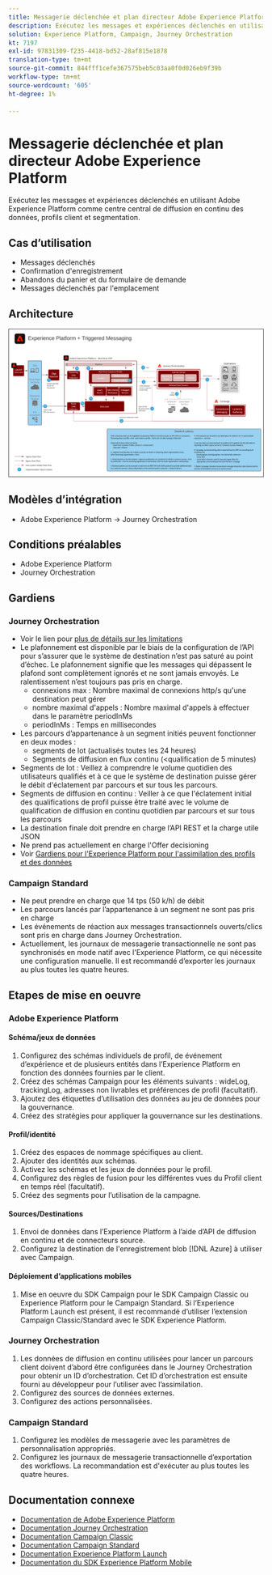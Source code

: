 ```yaml
---
title: Messagerie déclenchée et plan directeur Adobe Experience Platform
description: Exécutez les messages et expériences déclenchés en utilisant Adobe Experience Platform comme centre central de diffusion en continu des données, profils client et segmentation.
solution: Experience Platform, Campaign, Journey Orchestration
kt: 7197
exl-id: 97831309-f235-4418-bd52-28af815e1878
translation-type: tm+mt
source-git-commit: 844fff1cefe367575beb5c03aa0f0d026eb9f39b
workflow-type: tm+mt
source-wordcount: '605'
ht-degree: 1%

---
```


# Messagerie déclenchée et plan directeur Adobe Experience Platform

Exécutez les messages et expériences déclenchés en utilisant Adobe Experience Platform comme centre central de diffusion en continu des données, profils client et segmentation.

## Cas d’utilisation

* Messages déclenchés
* Confirmation d&#39;enregistrement
* Abandons du panier et du formulaire de demande
* Messages déclenchés par l&#39;emplacement

## Architecture

<img src="assets/triggered.svg" alt="Architecture de référence pour le scénario Messagerie déclenchée et Adobe Experience Platform" style="border:1px solid #4a4a4a" />

## Modèles d’intégration

* Adobe Experience Platform -> Journey Orchestration

## Conditions préalables

* Adobe Experience Platform
* Journey Orchestration

## Gardiens

### Journey Orchestration

* Voir le lien pour [plus de détails sur les limitations](https://experienceleague.adobe.com/docs/journeys/using/starting-with-journeys/limitations.html?lang=en#starting-with-journeys)
* Le plafonnement est disponible par le biais de la configuration de l’API pour s’assurer que le système de destination n’est pas saturé au point d’échec. Le plafonnement signifie que les messages qui dépassent le plafond sont complètement ignorés et ne sont jamais envoyés. Le ralentissement n’est toujours pas pris en charge.
   * connexions max : Nombre maximal de connexions http/s qu&#39;une destination peut gérer
   * nombre maximal d&#39;appels : Nombre maximal d&#39;appels à effectuer dans le paramètre periodInMs
   * periodInMs : Temps en millisecondes
* Les parcours d’appartenance à un segment initiés peuvent fonctionner en deux modes :
   * segments de lot (actualisés toutes les 24 heures)
   * Segments de diffusion en flux continu (&lt;qualification de 5 minutes)
* Segments de lot : Veillez à comprendre le volume quotidien des utilisateurs qualifiés et à ce que le système de destination puisse gérer le débit d&#39;éclatement par parcours et sur tous les parcours.
* Segments de diffusion en continu : Veiller à ce que l&#39;éclatement initial des qualifications de profil puisse être traité avec le volume de qualification de diffusion en continu quotidien par parcours et sur tous les parcours
* La destination finale doit prendre en charge l’API REST et la charge utile JSON
* Ne prend pas actuellement en charge l&#39;Offer decisioning
* Voir [Gardiens pour l&#39;Experience Platform pour l&#39;assimilation des profils et des données](https://experienceleague.adobe.com/docs/experience-platform/profile/guardrails.html?lang=en)

### Campaign Standard

* Ne peut prendre en charge que 14 tps (50 k/h) de débit
* Les parcours lancés par l’appartenance à un segment ne sont pas pris en charge
* Les événements de réaction aux messages transactionnels ouverts/clics sont pris en charge dans Journey Orchestration.
* Actuellement, les journaux de messagerie transactionnelle ne sont pas synchronisés en mode natif avec l&#39;Experience Platform, ce qui nécessite une configuration manuelle. Il est recommandé d’exporter les journaux au plus toutes les quatre heures.


## Etapes de mise en oeuvre

### Adobe Experience Platform

#### Schéma/jeux de données

1. Configurez des schémas individuels de profil, de événement d’expérience et de plusieurs entités dans l’Experience Platform en fonction des données fournies par le client.
1. Créez des schémas Campaign pour les éléments suivants : wideLog, trackingLog, adresses non livrables et préférences de profil (facultatif).
1. Ajoutez des étiquettes d’utilisation des données au jeu de données pour la gouvernance.
1. Créez des stratégies pour appliquer la gouvernance sur les destinations.

#### Profil/identité

1. Créez des espaces de nommage spécifiques au client.
1. Ajouter des identités aux schémas.
1. Activez les schémas et les jeux de données pour le profil.
1. Configurez des règles de fusion pour les différentes vues du Profil client en temps réel (facultatif).
1. Créez des segments pour l’utilisation de la campagne.

#### Sources/Destinations

1. Envoi de données dans l’Experience Platform à l’aide d’API de diffusion en continu et de connecteurs source.
1. Configurez la destination de l&#39;enregistrement blob [!DNL Azure] à utiliser avec Campaign.

#### Déploiement d’applications mobiles

1. Mise en oeuvre du SDK Campaign pour le SDK Campaign Classic ou Experience Platform pour le Campaign Standard. Si l’Experience Platform Launch est présent, il est recommandé d’utiliser l’extension Campaign Classic/Standard avec le SDK Experience Platform.


### Journey Orchestration

1. Les données de diffusion en continu utilisées pour lancer un parcours client doivent d’abord être configurées dans le Journey Orchestration pour obtenir un ID d’orchestration. Cet ID d’orchestration est ensuite fourni au développeur pour l’utiliser avec l’assimilation.
1. Configurez des sources de données externes.
1. Configurez des actions personnalisées.

### Campaign Standard

1. Configurez les modèles de messagerie avec les paramètres de personnalisation appropriés.
1. Configurez les journaux de messagerie transactionnelle d’exportation des workflows. La recommandation est d&#39;exécuter au plus toutes les quatre heures.


## Documentation connexe

* [Documentation de Adobe Experience Platform](https://experienceleague.adobe.com/docs/experience-platform.html?lang=en)
* [Documentation Journey Orchestration](https://experienceleague.adobe.com/docs/journey-orchestration.html?lang=en)
* [Documentation Campaign Classic](https://experienceleague.adobe.com/docs/campaign-classic.html?lang=en)
* [Documentation Campaign Standard](https://experienceleague.adobe.com/docs/campaign-standard.html?lang=en)
* [Documentation Experience Platform Launch](https://experienceleague.adobe.com/docs/launch.html?lang=en)
* [Documentation du SDK Experience Platform Mobile](https://experienceleague.adobe.com/docs/mobile.html?lang=en)
